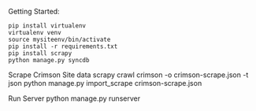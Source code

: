 
Getting Started:

    pip install virtualenv
    virtualenv venv
    source mysiteenv/bin/activate
    pip install -r requirements.txt
    pip install scrapy
    python manage.py syncdb

Scrape Crimson Site data
    scrapy crawl crimson -o crimson-scrape.json -t json
    python manage.py import_scrape crimson-scrape.json

Run Server
    python manage.py runserver
